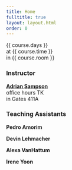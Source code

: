 ```yaml
---
title: Home
fulltitle: true
layout: layout.html
order: 0
---
```

{{ course.days }}  
at {{ course.time }}  
in {{ course.room }}

### Instructor

[**Adrian Sampson**][adrian]  
office hours TK  
in Gates 411A

### Teaching Assistants

**Pedro Amorim**

**Devin Lehmacher**

**Alexa VanHattum**

**Irene Yoon**


[adrian]: http://www.cs.cornell.edu/~asampson/
